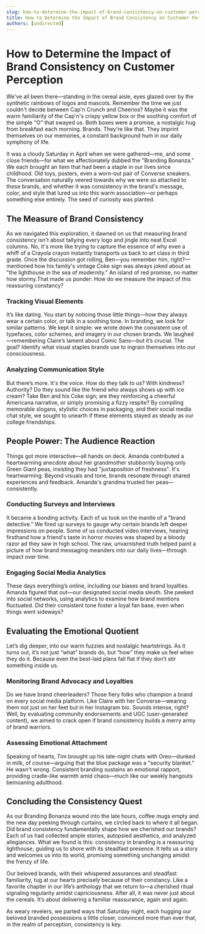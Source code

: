 ```yaml
---
slug: how-to-determine-the-impact-of-brand-consistency-on-customer-perception
title: How to Determine the Impact of Brand Consistency on Customer Perception
authors: [undirected]
---
```



# How to Determine the Impact of Brand Consistency on Customer Perception

We've all been there—standing in the cereal aisle, eyes glazed over by the synthetic rainbows of logos and mascots. Remember the time we just couldn't decide between Cap'n Crunch and Cheerios? Maybe it was the warm familiarity of the Cap'n's crispy yellow box or the soothing comfort of the simple "O" that swayed us. Both boxes were a promise, a nostalgic hug from breakfast each morning. Brands. They're like that. They imprint themselves on our memories, a constant background hum in our daily symphony of life.

It was a cloudy Saturday in April when we were gathered—me, and some close friends—for what we affectionately dubbed the "Branding Bonanza." We each brought an item that had been a staple in our lives since childhood. Old toys, posters, even a worn-out pair of Converse sneakers. The conversation naturally veered towards why we were so attached to these brands, and whether it was consistency in the brand's message, color, and style that lured us into this warm association—or perhaps something else entirely. The seed of curiosity was planted.

## The Measure of Brand Consistency

As we navigated this exploration, it dawned on us that measuring brand consistency isn't about tallying every logo and jingle into neat Excel columns. No, it's more like trying to capture the essence of why even a whiff of a Crayola crayon instantly transports us back to art class in third grade. Once the discussion got rolling, Ben—you remember him, right?—mentioned how his family's vintage Coke sign was always joked about as "the lighthouse in the sea of modernity." An island of red promise, no matter how stormy.That made us ponder: How do we measure the impact of this reassuring constancy?

### Tracking Visual Elements

It’s like dating. You start by noticing those little things—how they always wear a certain color, or talk in a soothing tone. In branding, we look for similar patterns. We kept it simple: we wrote down the consistent use of typefaces, color schemes, and imagery in our chosen brands. We laughed—remembering Claire’s lament about Comic Sans—but it’s crucial. The goal? Identify what visual staples brands use to ingrain themselves into our consciousness.

### Analyzing Communication Style

But there’s more. It's the voice. How do they talk to us? With kindness? Authority? Do they sound like the friend who always shows up with ice cream? Take Ben and his Coke sign; are they reinforcing a cheerful Americana narrative, or simply promising a fizzy respite? By compiling memorable slogans, stylistic choices in packaging, and their social media chat style, we sought to unearth if these elements stayed as steady as our college friendships.

## People Power: The Audience Reaction

Things got more interactive—all hands on deck. Amanda contributed a heartwarming anecdote about her grandmother stubbornly buying only Green Giant peas, insisting they had "juxtaposition of freshness". It's heartwarming. Beyond visuals and tone, brands resonate through shared experiences and feedback. Amanda's grandma trusted her peas—consistently.

### Conducting Surveys and Interviews

It became a bonding activity. Each of us took on the mantle of a "brand detective." We fired up surveys to gauge why certain brands left deeper impressions on people. Some of us conducted video interviews, hearing firsthand how a friend's taste in horror movies was shaped by a bloody razor ad they saw in high school. The raw, unvarnished truth helped paint a picture of how brand messaging meanders into our daily lives—through impact over time.

### Engaging Social Media Analytics

These days everything’s online, including our biases and brand loyalties. Amanda figured that out—our designated social media sleuth. She peeked into social networks, using analytics to examine how brand mentions fluctuated. Did their consistent tone foster a loyal fan base, even when things went sideways?

## Evaluating the Emotional Quotient

Let’s dig deeper, into our warm fuzzies and nostalgic heartstrings. As it turns out, it’s not just “what” brands do, but “how” they make us feel when they do it. Because even the best-laid plans fall flat if they don’t stir something inside us.

### Monitoring Brand Advocacy and Loyalties

Do we have brand cheerleaders? Those fiery folks who champion a brand on every social media platform. Like Claire with her Converse—wearing them not just on her feet but in her Instagram bio. Sounds intense, right? Well, by evaluating community endorsements and UGC (user-generated content), we aimed to crack open if brand consistency builds a merry army of brand warriors.

### Assessing Emotional Attachment

Speaking of hearts, Tim brought up his late-night chats with Oreo—dunked in milk, of course—arguing that the blue package was a "security blanket." He wasn't wrong. Consistent branding sustains an emotional rapport, providing cradle-like warmth amid chaos—much like our weekly hangouts bemoaning adulthood.

## Concluding the Consistency Quest

As our Branding Bonanza wound into the late hours, coffee mugs empty and the new day peeking through curtains, we circled back to where it all began. Did brand consistency fundamentally shape how we cherished our brands? Each of us had collected ample stories, autopsied aesthetics, and analyzed allegiances. What we found is this: consistency in branding is a reassuring lighthouse, guiding us to shore with its steadfast presence. It tells us a story and welcomes us into its world, promising something unchanging amidst the frenzy of life.

Our beloved brands, with their whispered assurances and steadfast familiarity, tug at our hearts precisely because of their constancy. Like a favorite chapter in our life’s anthology that we return to—a cherished ritual signaling regularity amidst capriciousness. After all, it was never just about the cereals. It’s about delivering a familiar reassurance, again and again.

As weary revelers, we parted ways that Saturday night, each hugging our beloved branded possessions a little closer, convinced more than ever that, in the realm of perception, consistency is key.